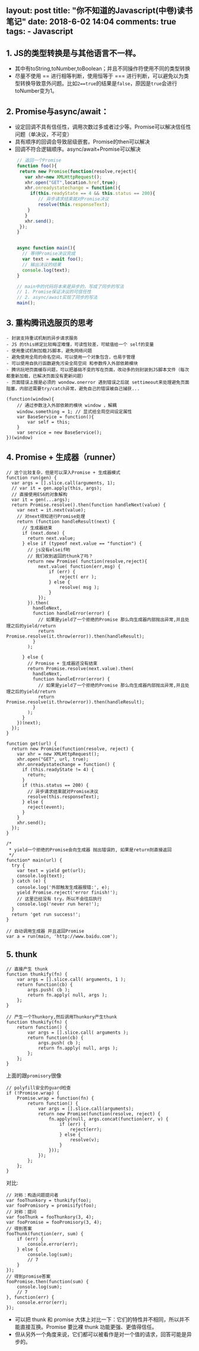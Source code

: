layout: post
title: "你不知道的Javascript(中卷)读书笔记"
date: 2018-6-02 14:04
comments: true
tags:
	- Javascript
---
## 1. JS的类型转换是与其他语言不一样。
- 其中有toString,toNumber,toBoolean；并且不同操作符使用不同的类型转换
- 尽量不使用 == 进行相等判断，使用恒等于 === 进行判断，可以避免以为类型转换导致意外问题。比如`2==true`的结果是`false`，原因是`true`会进行toNumber变为1。

<!--more-->

## 2. Promise与async/await：
- 设定回调不具有信任性，调用次数过多或者过少等。Promise可以解决信任性问题（单决议，不可变）
- 具有顺序的回调会导致层级嵌套。Promise的then可以解决
- 回调不符合逻辑顺序。async/await+Promise可以解决

```javascript
    // 返回一个Promise
    function foo(){
     return new Promise(function(resolve,reject){
       var xhr=new XMLHttpRequest();
       xhr.open("GET",location.href,true);
       xhr.onreadystatechange = function(){
         if(this.readyState == 4 && this.status == 200){
            // 异步请求结束就对Promise决议
            resolve(this.responseText);
        }
       }
       xhr.send();
     });
    }


    async function main(){
      // 等待Promise决议完成
      var text = await foo();
      // 输出决议的结果
      console.log(text);
    }

    // main中的代码将本来是异步的，写成了同步的写法
    // 1. Promise保证决议的可信任性
    // 2. async/await实现了同步的写法
    main();

```

## 3. 重构腾讯选服页的思考
    - 封装支持重试机制的异步请求服务
    - JS 的this绑定比较晦涩难懂，可读性较差，可赋值给一个 self的变量
    - 使用重试机制加载JS脚本，避免网络问题
    - 避免使用全局的命名空间，可以使用一个对象包含，也易于管理
    - 可以使用自执行函数避免污染全局空间 和参数传入外部依赖模块
    - 腾讯玩吧页面缓存问题，可以把基础不变的写在页面，改动多的则封装到JS脚本文件（每次都重新加载，已解决页面没有更新问题）
    - 页面错误上报是必须的 wondow.onerror 遇到错误之后就 settimeout来处理避免页面阻塞，内部还需要try/catch异常，避免自己的错误被自己捕获...

```
(function(window){
    // 通过参数注入外部依赖的模块 window ，解耦
    window.something = 1; // 显式给全局空间设定属性
    var BaseService = function(){
        var self = this;
    }
    var service = new BaseService();
})(window)
```

## 4. Promise + 生成器（runner）

```
// 这个比较复杂，但是可以深入Promise + 生成器模式
function run(gen) {
  var args = [].slice.call(arguments, 1);
  // var it = gen.apply(this, args);
  // 直接使用ES6的对象解构
  var it = gen(...args);
  return Promise.resolve().then(function handleNext(value) {
    var next = it.next(value);
    // 对next得知进行Promise处理
    return (function handleResult(next) {
      // 生成器结束
      if (next.done) {
        return next.value;
      } else if (typeof next.value == "function") {
        // js没有elseif哟
        // 我们收到返回的thunk了吗？
        return new Promise( function(resolve,reject){
            next.value( function(err,msg) {
                if (err) {
                    reject( err );
                } else {
                    resolve( msg );
                }
            });
        }).then(
          handleNext,
          function handleError(error) {
            // 如果是yield了一个拒绝的Promise 那么向生成器内部抛出异常,并且处理之后的yield/return
            return Promise.resolve(it.throw(error)).then(handleResult);
          }
        );

      } else {
        // Promise + 生成器还没有结束
        return Promise.resolve(next.value).then(
          handleNext,
          function handleError(error) {
            // 如果是yield了一个拒绝的Promise 那么向生成器内部抛出异常,并且处理之后的yield/return
            return Promise.resolve(it.throw(error)).then(handleResult);
          }
        );
      }
    })(next);
  });
}

function get(url) {
  return new Promise(function(resolve, reject) {
    var xhr = new XMLHttpRequest();
    xhr.open("GET", url, true);
    xhr.onreadystatechange = function() {
      if (this.readyState != 4) {
        return;
      }
      if (this.status == 200) {
        // 异步请求结束就对Promise决议
        resolve(this.responseText);
      } else {
        reject(event);
      }
    }
    xhr.send();
  });
}

/*
 * yield一个拒绝的Promise会向生成器 抛出错误的, 如果是return则直接返回
 */
function* main(url) {
  try {
    var text = yield get(url);
    console.log(text);
  } catch (e) {
    console.log('外部触发生成器报错:', e);
    yield Promise.reject('error finish!');
    // 这里已经没有 try，所以不会往后执行
    console.log('never run here!');
  }
  return 'get run success!';
}

// 自动调用生成器 并且返回Promise
var a = run(main, 'http://www.baidu.com');
```

## 5. thunk
```
// 直接产生 thunk
function thunkify(fn) {
    var args = [].slice.call( arguments, 1 );
    return function(cb) {
        args.push( cb );
        return fn.apply( null, args );
    };
}

// 产生一个Thunkory,然后调用Thunkory产生thunk
function thunkify(fn) {
    return function() {
        var args = [].slice.call( arguments );
        return function(cb) {
            args.push( cb );
            return fn.apply( null, args );
        };
    };
}
```

上面的跟`promisory`很像

```
// polyfill安全的guard检查
if (!Promise.wrap) {
    Promise.wrap = function(fn) {
        return function() {
            var args = [].slice.call(arguments);
            return new Promise(function(resolve, reject) {
                fn.apply(null, args.concat(function(err, v) {
                    if (err) {
                        reject(err);
                    } else {
                        resolve(v);
                    }
                }));
            });
        };
    };
}
```

对比:

```
// 对称：构造问题提问者
var fooThunkory = thunkify(foo);
var fooPromisory = promisify(foo);
// 对称：提问
var fooThunk = fooThunkory(3, 4);
var fooPromise = fooPromisory(3, 4);
// 得到答案
fooThunk(function(err, sum) {
    if (err) {
        console.error(err);
    } else {
        console.log(sum);
        // 7
    }
});
// 得到promise答案
fooPromise.then(function(sum) {
    console.log(sum);
    // 7
}, function(err) {
    console.error(err);
});
```

* 可以把 thunk 和 promise 大体上对比一下：它们的特性并不相同，所以并不能直接互换。Promise 要比裸 thunk 功能更强、更值得信任。
* 但从另外一个角度来说，它们都可以被看作是对一个值的请求，回答可能是异步的。
